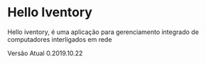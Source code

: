 # Hello Iventory
Hello iventory, é uma aplicação para gerenciamento integrado de computadores interligados em rede

Versão Atual 0.2019.10.22
